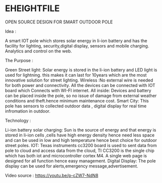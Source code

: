 # EHEIGHTFILE
OPEN SOURCE DESIGN FOR SMART OUTDOOR POLE

Idea : 

A smart IOT pole which stores solar energy in li-ion battery and has the facility for lighting, security,digital display, sensors and mobile charging. Analytics and control on the web.

The Purpose : 

Green Street light: Solar energy is stored in the li-ion battery and LED light is used for lightning. this makes it can last for 10years which are the most innovative solution for street lighting.
Wireless :No external wire is needed for both power and connectivity. All the devices can be connected with IOT board which Connects with WI-FI internet. 
All inside: Devices and battery can be placed inside the pole, so no issue of damage from external weather conditions and theft.hence minimum maintenance cost. 
Smart City: This pole has sensors to collected outdoor data , digital display for real time infromation in outdoor. 


Technology : 

Li-ion battery solar charging: Sun is the source of energy and that energy is stored in li-ion cells ,cells have high energy density hence need less space and can be used in low and high temperature hence best choice for outdoor street poles. IOT: Texas instruments cc3200 board is used to sent data from pole to cloud and access data from the cloud, TI CC3200 is the single chip which has both iot and microcontroller cortex M4. A single web page is designed for all function hence easy management. Digital Display: The pole display can be used for alerts,emergency message,advertisement.

Video source : https://youtu.be/p-cZW7-NdN8
